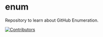 # enum
Repository to learn about GitHub Enumeration.






























































































































































[![Contributors](https://img.shields.io/badge/Contributors-3-brightgreen)](https://github.com/EurydiceCorp/enum/graphs/contributors)
